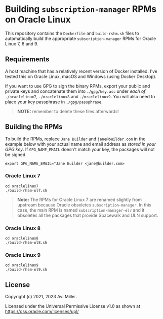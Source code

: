 # Building `subscription-manager` RPMs on Oracle Linux

This repository contains the `Dockerfile` and `build-rshm.sh` files to automatically
build the appropriate `subscription-manager` RPMs for Oracle Linux 7, 8 and 9.

## Requirements

A host machine that has a relatively recent version of Docker installed. I've
tested this on Oracle Linux, macOS and Windows (using Docker Desktop).

If you want to use GPG to sign the binary RPMs, export your public and private
keys and concatenate them into `./gpg/key.asc` under _each of_ `./oraclelinux7`,
`./oraclelinux8` and `./oraclelinux9`. You will also need to place your key
passphrase in `./gpg/passphrase`.

> **NOTE:** remember to delete these files afterwards!

## Building the RPMs

To build the RPMs, replace `Jane Builder` and `jane@builder.com` in the example
below with your actual name and email address as _stored in your GPG key_.
If `GPG_NAME_EMAIL` doesn't match your key, the packages will not be signed.

```shell
export GPG_NAME_EMAIL="Jane Builder <jane@builder.com>
```

### Oracle Linux 7

```shell
cd oraclelinux7
./build-rhsm-ol7.sh
```

> **Note:** The RPMs for Oracle Linux 7 are renamed slightly from upstream
> because Oracle obsoletes `subscription-manager`. In this case, the main RPM
> is named `subscription-manager-el7` and it obsoletes all the packages that
> provide Spacewalk and ULN support.

### Oracle Linux 8

```shell
cd oraclelinux8
./build-rhsm-ol8.sh
```

### Oracle Linux 9

```shell
cd oraclelinux9
./build-rhsm-ol9.sh
```

## License

Copyright (c) 2021, 2023 Avi Miller.

Licensed under the Universal Permissive License v1.0 as shown at
<https://oss.oracle.com/licenses/upl/>
